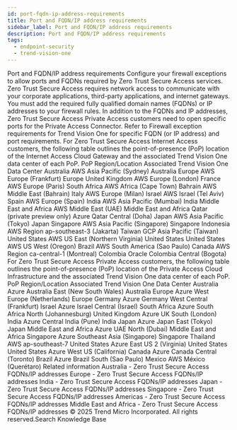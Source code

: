 ```yaml
---
id: port-fqdn-ip-address-requirements
title: Port and FQDN/IP address requirements
sidebar_label: Port and FQDN/IP address requirements
description: Port and FQDN/IP address requirements
tags:
  - endpoint-security
  - trend-vision-one
---
```


 Port and FQDN/IP address requirements Configure your firewall exceptions to allow ports and FQDNs required by Zero Trust Secure Access services. Zero Trust Secure Access requires network access to communicate with your corporate applications, third-party applications, and internet gateways. You must add the required fully qualified domain names (FQDNs) or IP addresses to your firewall rules. In addition to the FQDNs and IP addresses, Zero Trust Secure Access Private Access customers need to open specific ports for the Private Access Connector. Refer to Firewall exception requirements for Trend Vision One for specific FQDN (or IP address) and port requirements. For Zero Trust Secure Access Internet Access customers, the following table outlines the point-of-presence (PoP) location of the Internet Access Cloud Gateway and the associated Trend Vision One data center of each PoP. PoP Region/Location Associated Trend Vision One Data Center Australia AWS Asia Pacific (Sydney) Australia Europe AWS Europe (Frankfurt) Europe United Kingdom AWS Europe (London) France AWS Europe (Paris) South Africa AWS Africa (Cape Town) Bahrain AWS Middle East (Bahrain) Italy AWS Europe (Milan) Israel AWS Israel (Tel Aviv) Spain AWS Europe (Spain) India AWS Asia Pacific (Mumbai) India Middle East and Africa AWS Middle East (UAE) Middle East and Africa Qatar (private preview only) Azure Qatar Central (Doha) Japan AWS Asia Pacific (Tokyo) Japan Singapore AWS Asia Pacific (Singapore) Singapore Indonesia AWS Region ap-southeast-3 (Jakarta) Taiwan GCP Asia Pacific (Taiwan) United States AWS US East (Northern Virginia) United States United States AWS US West (Oregon) Brazil AWS South America (Sao Paulo) Canada AWS Region ca-central-1 (Montreal) Colombia Oracle Colombia Central (Bogota) For Zero Trust Secure Access Private Access customers, the following table outlines the point-of-presence (PoP) location of the Private Access Cloud Infrastructure and the associated Trend Vision One data center of each PoP. PoP Region/Location Associated Trend Vision One Data Center Australia Azure Australia East (New South Wales) Australia Europe Azure West Europe (Netherlands) Europe Germany Azure Germany West Central (Frankfurt) Israel Azure Israel Central (Israel) South Africa Azure South Africa North (Johannesburg) United Kingdom Azure UK South (London) India Azure Central India (Pune) India Japan Azure Japan East (Tokyo) Japan Middle East and Africa Azure UAE North (Dubai) Middle East and Africa Singapore Azure Southeast Asia (Singapore) Singapore Thailand AWS ap-southeast-7 United States Azure East US 2 (Virginia) United States United States Azure West US (California) Canada Azure Canada Central (Toronto) Brazil Azure Brazil South (Sao Paulo) Mexico AWS México (Querétaro) Related information Australia - Zero Trust Secure Access FQDNs/IP addresses Europe - Zero Trust Secure Access FQDNs/IP addresses India - Zero Trust Secure Access FQDNs/IP addresses Japan - Zero Trust Secure Access FQDNs/IP addresses Singapore - Zero Trust Secure Access FQDNs/IP addresses Americas - Zero Trust Secure Access FQDNs/IP addresses Middle East and Africa - Zero Trust Secure Access FQDNs/IP addresses © 2025 Trend Micro Incorporated. All rights reserved.Search Knowledge Base
